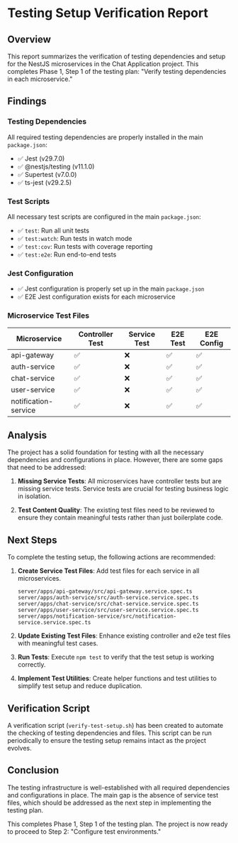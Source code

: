 # Testing Setup Verification Report

## Overview

This report summarizes the verification of testing dependencies and setup for the NestJS microservices in the Chat Application project. This completes Phase 1, Step 1 of the testing plan: "Verify testing dependencies in each microservice."

## Findings

### Testing Dependencies

All required testing dependencies are properly installed in the main `package.json`:

- ✅ Jest (v29.7.0)
- ✅ @nestjs/testing (v11.1.0)
- ✅ Supertest (v7.0.0)
- ✅ ts-jest (v29.2.5)

### Test Scripts

All necessary test scripts are configured in the main `package.json`:

- ✅ `test`: Run all unit tests
- ✅ `test:watch`: Run tests in watch mode
- ✅ `test:cov`: Run tests with coverage reporting
- ✅ `test:e2e`: Run end-to-end tests

### Jest Configuration

- ✅ Jest configuration is properly set up in the main `package.json`
- ✅ E2E Jest configuration exists for each microservice

### Microservice Test Files

| Microservice | Controller Test | Service Test | E2E Test | E2E Config |
|--------------|-----------------|--------------|----------|------------|
| api-gateway | ✅ | ❌ | ✅ | ✅ |
| auth-service | ✅ | ❌ | ✅ | ✅ |
| chat-service | ✅ | ❌ | ✅ | ✅ |
| user-service | ✅ | ❌ | ✅ | ✅ |
| notification-service | ✅ | ❌ | ✅ | ✅ |

## Analysis

The project has a solid foundation for testing with all the necessary dependencies and configurations in place. However, there are some gaps that need to be addressed:

1. **Missing Service Tests**: All microservices have controller tests but are missing service tests. Service tests are crucial for testing business logic in isolation.

2. **Test Content Quality**: The existing test files need to be reviewed to ensure they contain meaningful tests rather than just boilerplate code.

## Next Steps

To complete the testing setup, the following actions are recommended:

1. **Create Service Test Files**: Add test files for each service in all microservices.
   ```
   server/apps/api-gateway/src/api-gateway.service.spec.ts
   server/apps/auth-service/src/auth-service.service.spec.ts
   server/apps/chat-service/src/chat-service.service.spec.ts
   server/apps/user-service/src/user-service.service.spec.ts
   server/apps/notification-service/src/notification-service.service.spec.ts
   ```

2. **Update Existing Test Files**: Enhance existing controller and e2e test files with meaningful test cases.

3. **Run Tests**: Execute `npm test` to verify that the test setup is working correctly.

4. **Implement Test Utilities**: Create helper functions and test utilities to simplify test setup and reduce duplication.

## Verification Script

A verification script (`verify-test-setup.sh`) has been created to automate the checking of testing dependencies and files. This script can be run periodically to ensure the testing setup remains intact as the project evolves.

## Conclusion

The testing infrastructure is well-established with all required dependencies and configurations in place. The main gap is the absence of service test files, which should be addressed as the next step in implementing the testing plan.

This completes Phase 1, Step 1 of the testing plan. The project is now ready to proceed to Step 2: "Configure test environments."
